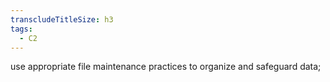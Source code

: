 ```yaml
---
transcludeTitleSize: h3
tags:
  - C2
---
```

use appropriate file maintenance practices to organize and safeguard data;